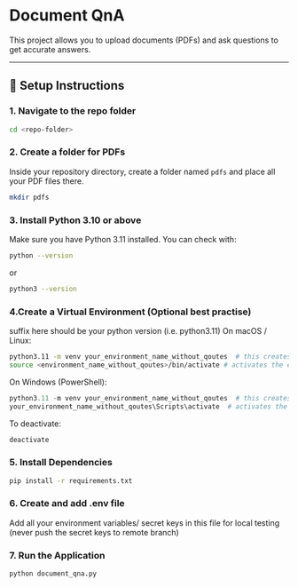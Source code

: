 # Document QnA

This project allows you to upload documents (PDFs) and ask questions to get accurate answers.

---

## 📂 Setup Instructions

### 1. Navigate to the repo folder

```bash
cd <repo-folder>
```

### 2. Create a folder for PDFs
Inside your repository directory, create a folder named `pdfs` and place all your PDF files there.

```bash
mkdir pdfs
```
### 3. Install Python 3.10 or above

Make sure you have Python 3.11 installed.
You can check with:

```bash
python --version
```
or
```bash
python3 --version
```
### 4.Create a Virtual Environment (Optional best practise)
suffix here should be your python version (i.e. python3.11)
On macOS / Linux:
```bash
python3.11 -m venv your_environment_name_without_qoutes  # this creates the virtual envirnment (takes upto 1 min) replace placeholder with your choice of virtual env name 
source <environment_name_without_qoutes>/bin/activate # activates the environment you can see the environment name in terminal
```

On Windows (PowerShell):
```powershell
python3.11 -m venv your_environment_name_without_qoutes  # this creates the virtual envirnment (takes upto 1 min) replace placeholder with your choice of virtual env name
your_environment_name_without_qoutes\Scripts\activate  # activates the environment you can see the environment name in terminal
```
To deactivate:
```bash
deactivate
```
### 5. Install Dependencies
```bash
pip install -r requirements.txt
```

### 6. Create and add .env file 
Add all your environment variables/ secret keys in this file for local testing (never push the secret keys to remote branch)


### 7. Run the Application
```bash
python document_qna.py
```



